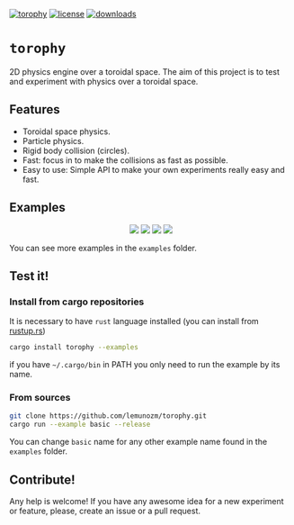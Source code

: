 [![torophy](https://img.shields.io/crates/v/torophy)](https://crates.io/crates/torophy)
[![license](https://img.shields.io/crates/l/torophy)](https://www.apache.org/licenses/LICENSE-2.0.txt)
[![downloads](https://img.shields.io/crates/d/torophy)](https://crates.io/crates/torophy)

# `torophy`
2D physics engine over a toroidal space.
The aim of this project is to test and experiment with physics over a toroidal space.

## Features
- Toroidal space physics.
- Particle physics.
- Rigid body collision (circles).
- Fast: focus in to make the collisions as fast as possible.
- Easy to use: Simple API to make your own experiments really easy and fast.

## Examples
<p align="center">
  <img src="https://media.giphy.com/media/gjwqcqS4P2pivrJVeA/giphy.gif"/>
  <img src="https://media.giphy.com/media/kbXIqEwfGRt1OpXWKj/giphy.gif"/>
  <img src="https://media.giphy.com/media/gLo1PJjumwbhFFErOg/giphy.gif"/>
  <img src="https://media.giphy.com/media/J1LOOFj2gOneEvW0YL/giphy.gif"/>
</p>

You can see more examples in the `examples` folder.

## Test it!

### Install from cargo repositories
It is necessary to have `rust` language installed (you can install from [rustup.rs](https://rustup.rs/))

```sh
cargo install torophy --examples
```

if you have `~/.cargo/bin` in PATH you only need to run the example by its name.

### From sources
```sh
git clone https://github.com/lemunozm/torophy.git
cargo run --example basic --release
```

You can change `basic` name for any other example name found in the `examples` folder.

## Contribute!
Any help is welcome!
If you have any awesome idea for a new experiment or feature, please, create an issue or a pull request.
